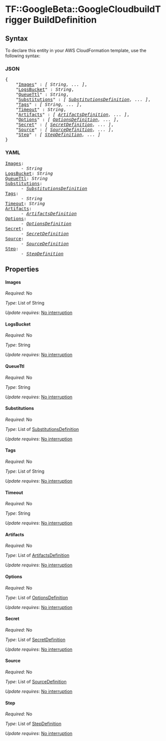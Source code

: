 # TF::GoogleBeta::GoogleCloudbuildTrigger BuildDefinition

## Syntax

To declare this entity in your AWS CloudFormation template, use the following syntax:

### JSON

<pre>
{
    "<a href="#images" title="Images">Images</a>" : <i>[ String, ... ]</i>,
    "<a href="#logsbucket" title="LogsBucket">LogsBucket</a>" : <i>String</i>,
    "<a href="#queuettl" title="QueueTtl">QueueTtl</a>" : <i>String</i>,
    "<a href="#substitutions" title="Substitutions">Substitutions</a>" : <i>[ <a href="substitutionsdefinition.md">SubstitutionsDefinition</a>, ... ]</i>,
    "<a href="#tags" title="Tags">Tags</a>" : <i>[ String, ... ]</i>,
    "<a href="#timeout" title="Timeout">Timeout</a>" : <i>String</i>,
    "<a href="#artifacts" title="Artifacts">Artifacts</a>" : <i>[ <a href="artifactsdefinition.md">ArtifactsDefinition</a>, ... ]</i>,
    "<a href="#options" title="Options">Options</a>" : <i>[ <a href="optionsdefinition.md">OptionsDefinition</a>, ... ]</i>,
    "<a href="#secret" title="Secret">Secret</a>" : <i>[ <a href="secretdefinition.md">SecretDefinition</a>, ... ]</i>,
    "<a href="#source" title="Source">Source</a>" : <i>[ <a href="sourcedefinition.md">SourceDefinition</a>, ... ]</i>,
    "<a href="#step" title="Step">Step</a>" : <i>[ <a href="stepdefinition.md">StepDefinition</a>, ... ]</i>
}
</pre>

### YAML

<pre>
<a href="#images" title="Images">Images</a>: <i>
      - String</i>
<a href="#logsbucket" title="LogsBucket">LogsBucket</a>: <i>String</i>
<a href="#queuettl" title="QueueTtl">QueueTtl</a>: <i>String</i>
<a href="#substitutions" title="Substitutions">Substitutions</a>: <i>
      - <a href="substitutionsdefinition.md">SubstitutionsDefinition</a></i>
<a href="#tags" title="Tags">Tags</a>: <i>
      - String</i>
<a href="#timeout" title="Timeout">Timeout</a>: <i>String</i>
<a href="#artifacts" title="Artifacts">Artifacts</a>: <i>
      - <a href="artifactsdefinition.md">ArtifactsDefinition</a></i>
<a href="#options" title="Options">Options</a>: <i>
      - <a href="optionsdefinition.md">OptionsDefinition</a></i>
<a href="#secret" title="Secret">Secret</a>: <i>
      - <a href="secretdefinition.md">SecretDefinition</a></i>
<a href="#source" title="Source">Source</a>: <i>
      - <a href="sourcedefinition.md">SourceDefinition</a></i>
<a href="#step" title="Step">Step</a>: <i>
      - <a href="stepdefinition.md">StepDefinition</a></i>
</pre>

## Properties

#### Images

_Required_: No

_Type_: List of String

_Update requires_: [No interruption](https://docs.aws.amazon.com/AWSCloudFormation/latest/UserGuide/using-cfn-updating-stacks-update-behaviors.html#update-no-interrupt)

#### LogsBucket

_Required_: No

_Type_: String

_Update requires_: [No interruption](https://docs.aws.amazon.com/AWSCloudFormation/latest/UserGuide/using-cfn-updating-stacks-update-behaviors.html#update-no-interrupt)

#### QueueTtl

_Required_: No

_Type_: String

_Update requires_: [No interruption](https://docs.aws.amazon.com/AWSCloudFormation/latest/UserGuide/using-cfn-updating-stacks-update-behaviors.html#update-no-interrupt)

#### Substitutions

_Required_: No

_Type_: List of <a href="substitutionsdefinition.md">SubstitutionsDefinition</a>

_Update requires_: [No interruption](https://docs.aws.amazon.com/AWSCloudFormation/latest/UserGuide/using-cfn-updating-stacks-update-behaviors.html#update-no-interrupt)

#### Tags

_Required_: No

_Type_: List of String

_Update requires_: [No interruption](https://docs.aws.amazon.com/AWSCloudFormation/latest/UserGuide/using-cfn-updating-stacks-update-behaviors.html#update-no-interrupt)

#### Timeout

_Required_: No

_Type_: String

_Update requires_: [No interruption](https://docs.aws.amazon.com/AWSCloudFormation/latest/UserGuide/using-cfn-updating-stacks-update-behaviors.html#update-no-interrupt)

#### Artifacts

_Required_: No

_Type_: List of <a href="artifactsdefinition.md">ArtifactsDefinition</a>

_Update requires_: [No interruption](https://docs.aws.amazon.com/AWSCloudFormation/latest/UserGuide/using-cfn-updating-stacks-update-behaviors.html#update-no-interrupt)

#### Options

_Required_: No

_Type_: List of <a href="optionsdefinition.md">OptionsDefinition</a>

_Update requires_: [No interruption](https://docs.aws.amazon.com/AWSCloudFormation/latest/UserGuide/using-cfn-updating-stacks-update-behaviors.html#update-no-interrupt)

#### Secret

_Required_: No

_Type_: List of <a href="secretdefinition.md">SecretDefinition</a>

_Update requires_: [No interruption](https://docs.aws.amazon.com/AWSCloudFormation/latest/UserGuide/using-cfn-updating-stacks-update-behaviors.html#update-no-interrupt)

#### Source

_Required_: No

_Type_: List of <a href="sourcedefinition.md">SourceDefinition</a>

_Update requires_: [No interruption](https://docs.aws.amazon.com/AWSCloudFormation/latest/UserGuide/using-cfn-updating-stacks-update-behaviors.html#update-no-interrupt)

#### Step

_Required_: No

_Type_: List of <a href="stepdefinition.md">StepDefinition</a>

_Update requires_: [No interruption](https://docs.aws.amazon.com/AWSCloudFormation/latest/UserGuide/using-cfn-updating-stacks-update-behaviors.html#update-no-interrupt)

